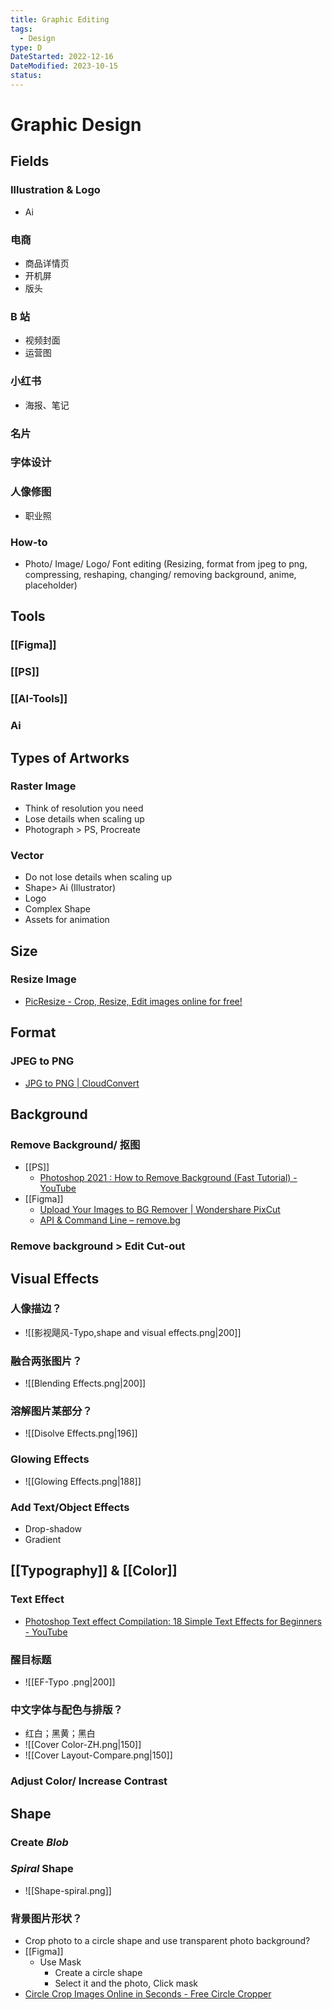```yaml
---
title: Graphic Editing
tags:
  - Design
type: D
DateStarted: 2022-12-16
DateModified: 2023-10-15
status:
---
```


# Graphic Design

## Fields

### Illustration & Logo

- Ai

### 电商

- 商品详情页
- 开机屏
- 版头

### B 站

- 视频封面
- 运营图

### 小红书

- 海报、笔记

### 名片

### 字体设计

### 人像修图

- 职业照

### How-to

- Photo/ Image/ Logo/ Font editing (Resizing, format from jpeg to png, compressing, reshaping, changing/ removing background, anime, placeholder)

## Tools

### [[Figma]]

### [[PS]]

### [[AI-Tools]]

### Ai

## Types of Artworks

### Raster Image

- Think of resolution you need
- Lose details when scaling up
- Photograph > PS, Procreate

### Vector

- Do not lose details when scaling up
- Shape> Ai (Illustrator)
- Logo
- Complex Shape
- Assets for animation

## Size

### Resize Image

- [PicResize - Crop, Resize, Edit images online for free!](https://picresize.com/en/results)

## Format

### JPEG to PNG

- [JPG to PNG | CloudConvert](https://cloudconvert.com/jpg-to-png)

## Background

### Remove Background/ 抠图

- [[PS]]
  - [Photoshop 2021 : How to Remove Background (Fast Tutorial) - YouTube](https://www.youtube.com/watch?v=8zx9i_Ut1Gk)
- [[Figma]]
  - [Upload Your Images to BG Remover | Wondershare PixCut](https://pixcut.wondershare.com/upload.html)
  - [API & Command Line – remove.bg](https://www.remove.bg/tools-api/api-commandline)

### Remove background > Edit Cut-out

## Visual Effects

### 人像描边？

- ![[影视飓风-Typo,shape and visual effects.png|200]]

### 融合两张图片？

- ![[Blending Effects.png|200]]

### 溶解图片某部分？

- ![[Disolve Effects.png|196]]

### Glowing Effects

- ![[Glowing Effects.png|188]]

### Add Text/Object Effects

- Drop-shadow
- Gradient

## [[Typography]] & [[Color]]

### Text Effect

- [Photoshop Text effect Compilation: 18 Simple Text Effects for Beginners - YouTube](https://www.youtube.com/watch?v=Z8DehBmFqLc)

### 醒目标题

- ![[EF-Typo .png|200]]

### 中文字体与配色与排版？

- 红白；黑黄；黑白
- ![[Cover Color-ZH.png|150]]
- ![[Cover Layout-Compare.png|150]]

### Adjust Color/ Increase Contrast

## Shape

### Create _Blob_

### _Spiral_ Shape

- ![[Shape-spiral.png]]

### 背景图片形状？

- Crop photo to a circle shape and use transparent photo background?
- [[Figma]]
  - Use Mask
    - Create a circle shape
    - Select it and the photo, Click mask
- [Circle Crop Images Online in Seconds - Free Circle Cropper](https://www.fotor.com/features/circle-crop/)
